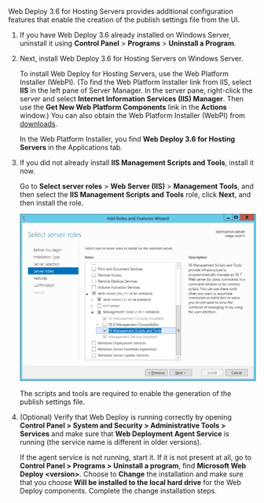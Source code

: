 Web Deploy 3.6 for Hosting Servers provides additional configuration features that enable the creation of the publish settings file from the UI.

1. If you have Web Deploy 3.6 already installed on Windows Server, uninstall it using **Control Panel** > **Programs** > **Uninstall a Program**.

2. Next, install Web Deploy 3.6 for Hosting Servers on Windows Server.

    To install Web Deploy for Hosting Servers, use the Web Platform Installer (WebPI). (To find the Web Platform Installer link from IIS, select **IIS** in the left pane of Server Manager. In the server pane, right-click the server and select **Internet Information Services (IIS) Manager**. Then use the **Get New Web Platform Components** link in the **Actions** window.) You can also obtain the Web Platform Installer (WebPI) from [downloads](https://www.microsoft.com/web/downloads/platform.aspx).

    In the Web Platform Installer, you find **Web Deploy 3.6 for Hosting Servers** in the Applications tab.

3. If you did not already install **IIS Management Scripts and Tools**, install it now.

    Go to **Select server roles** > **Web Server (IIS)** > **Management Tools**, and then select the **IIS Management Scripts and Tools** role, click **Next**, and then install the role.

    ![Install IIS Management Scripts and Tools](../../deployment/media/tutorial-iis-management-scripts-and-tools.png)

    The scripts and tools are required to enable the generation of the publish settings file.

4. (Optional) Verify that Web Deploy is running correctly by opening  **Control Panel > System and Security > Administrative Tools > Services** and make sure that **Web Deployment Agent Service** is running (the service name is different in older versions).

    If the agent service is not running, start it. If it is not present at all, go to **Control Panel > Programs > Uninstall a program**, find **Microsoft Web Deploy \<version>**. Choose to **Change** the installation and make sure that you choose  **Will be installed to the local hard drive** for the Web Deploy components. Complete the change installation steps.